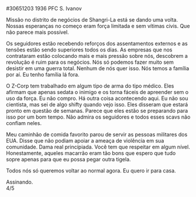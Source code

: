 #30651203 1936 PFC S. Ivanov  
  
Missão no distrito de negócios de Shangri-La está se dando uma volta. Nossas esperanças no começo eram força limitada e sem vítimas civis. Que não parece mais possível.
  
Os seguidores estão recebendo reforços dos assentamentos externos e as tensões estão sendo superiores todos os dias. As empresas que nos contrataram estão colocando mais e mais pressão sobre nós, descobrem a revolução é ruim para os negócios. Nós só podemos fazer muito sem desistir em uma guerra total. Nenhum de nós quer isso. Nós temos a família por aí. Eu tenho família lá fora.
  
O Z-Corp tem trabalhado em algum tipo de arma do tipo médico. Eles afirmam que apenas sedata o inimigo e os torna fáceis de apreender sem o uso da força. Eu não compro. Há outra coisa acontecendo aqui. Eu não sou cientista, mas sei de algo shifty quando vejo isso. Eles disseram que estará pronto em questão de semanas. Parece que eles estão se preparando para isso por um bom tempo. Não admira os seguidores e todos esses scavs não confiam neles.
  
Meu caminhão de comida favorito parou de servir as pessoas militares dos EUA. Disse que não podiam apoiar a ameaça de violência em sua comunidade. Dama real princípiada. Você tem que respeitar em algum nível. Honestamente, aqueles macarrão eram tão bons que espero que tudo sopre apenas para que eu possa pegar outra tigela.
  
Todos nós só queremos voltar ao normal agora. Eu quero ir para casa.
  
Assinando.  
4/5  
